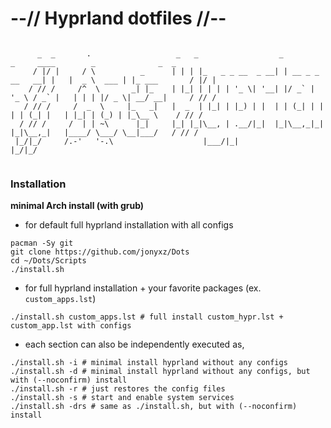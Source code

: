 # --// Hyprland dotfiles //--

```shell

      _  _       .                   _   _                  _                 _     ____        _              _  _          
     / |/ |     / \          _      | | | |_   _ _ __  _ __| | __ _ _ __   __| |   |  _ \  ___ | |_ ___       / |/ |   
    / // /     /^  \       _| |_    | |_| | | | | '_ \| '__| |/ _` | '_ \ / _` |   | | | |/ _ \| __/ __|     / // /   
   / // /     /  _  \     |_   _|   |  _  | |_| | |_) | |  | | (_| | | | | (_| |   | |_| | (_) | |_\__ \    / // /  
  / // /     /  | | ~\      |_|     |_| |_|\__, | .__/|_|  |_|\__,_|_| |_|\__,_|   |____/ \___/ \__|___/   / // /    
 |_/|_/     /.-'   '-.\                    |___/|_|                                                       |_/|_/
               

```


### Installation

**minimal Arch install (with grub)**
- for default full hyprland installation with all configs
```shell
pacman -Sy git
git clone https://github.com/jonyxz/Dots
cd ~/Dots/Scripts
./install.sh 
```

- for full hyprland installation + your favorite packages (ex. `custom_apps.lst`) 
```shell
./install.sh custom_apps.lst # full install custom_hypr.lst + custom_app.lst with configs
```

- each section can also be independently executed as,
```shell
./install.sh -i # minimal install hyprland without any configs
./install.sh -d # minimal install hyprland without any configs, but with (--noconfirm) install
./install.sh -r # just restores the config files
./install.sh -s # start and enable system services
./install.sh -drs # same as ./install.sh, but with (--noconfirm) install
```
